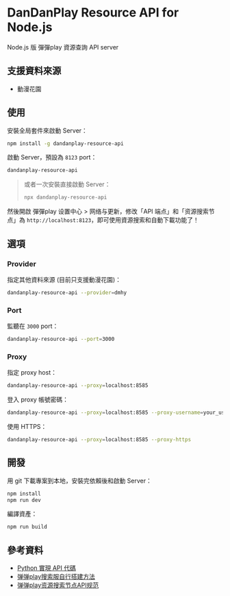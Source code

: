 # DanDanPlay Resource API for Node.js

Node.js 版 彈彈play 資源查詢 API server

## 支援資料來源

* 動漫花園

## 使用

安裝全局套件來啟動 Server：

```bash
npm install -g dandanplay-resource-api
```

啟動 Server，預設為 `8123` port：

```bash
dandanplay-resource-api
```

> 或者一次安裝直接啟動 Server：
>
> ```bash
> npx dandanplay-resource-api
> ```

然後開啟 彈彈play 设置中心 > 网络与更新，修改「API 端点」和「资源搜索节点」為 `http://localhost:8123`，即可使用資源搜索和自動下載功能了！

## 選項

### Provider

指定其他資料來源 (目前只支援動漫花園)：

```bash
dandanplay-resource-api --provider=dmhy
```

### Port

監聽在 `3000` port：

```bash
dandanplay-resource-api --port=3000
```

### Proxy

指定 proxy host：

```bash
dandanplay-resource-api --proxy=localhost:8585
```

登入 proxy 帳號密碼：

```bash
dandanplay-resource-api --proxy=localhost:8585 --proxy-username=your_user --proxy-password=your_password
```

使用 HTTPS：

```bash
dandanplay-resource-api --proxy=localhost:8585 --proxy-https
```

## 開發

用 git 下載專案到本地，安裝完依賴後和啟動 Server：

```bash
npm install
npm run dev
```

編譯資產：

```bash
npm run build
```

## 參考資料

* [Python 實現 API 代碼](https://pastebin.ubuntu.com/p/mGP7JRpBtd/)
* [弹弹play搜索服自行搭建方法](https://jump2.bdimg.com/p/7192130039)
* [弹弹play资源搜索节点API规范](https://github.com/kaedei/dandanplay-libraryindex/blob/master/api/ResourceService.md)
